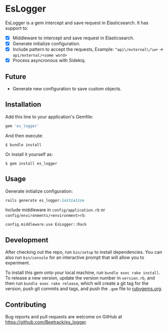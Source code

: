 # EsLogger

EsLogger is a gem intercept and save request in Elasticsearch. It has support to:

- [x] Middleware to intercept and save request in Elasticsearch.
- [x] Generate initialize configuration.
- [x] Include pattern to accept the requests, Example: `^api\/external\/\w+` -> `api/external/<some word>`
- [x] Process asyncronous with Sidekiq.

## Future

- Generate new configuration to save custom objects.

## Installation

Add this line to your application's Gemfile:

```ruby
gem 'es_logger'
```

And then execute:

    $ bundle install

Or install it yourself as:

    $ gem install es_logger

## Usage

Generate initialize configuration:

```ruby
rails generate es_logger:initialize
```

Include middleware in `config/application.rb` or `config/environments/<environment>rb`:

`config.middleware.use EsLogger::Rack`

## Development

After checking out the repo, run `bin/setup` to install dependencies. You can also run `bin/console` for an interactive prompt that will allow you to experiment.

To install this gem onto your local machine, run `bundle exec rake install`. To release a new version, update the version number in `version.rb`, and then run `bundle exec rake release`, which will create a git tag for the version, push git commits and tags, and push the `.gem` file to [rubygems.org](https://rubygems.org).

## Contributing

Bug reports and pull requests are welcome on GitHub at https://github.com/Beetrack/es_logger.

